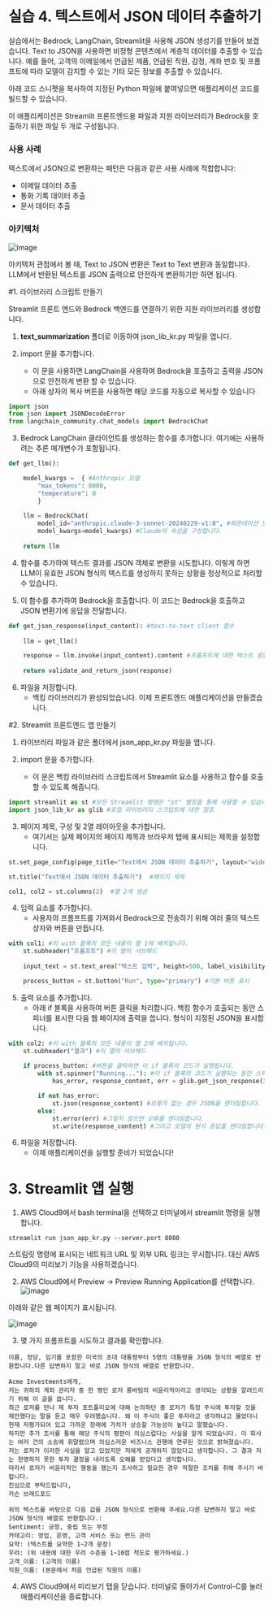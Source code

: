 # 실습 4. 텍스트에서 JSON 데이터 추출하기
실습에서는 Bedrock, LangChain, Streamlit을 사용해 JSON 생성기를 만들어 보겠습니다.
Text to JSON을 사용하면 비정형 콘텐츠에서 계층적 데이터를 추출할 수 있습니다. 예를 들어, 고객의 이메일에서 언급된 제품, 언급된 직원, 감정, 계좌 번호 및 프롬프트에 따라 모델이 감지할 수 있는 기타 모든 정보를 추출할 수 있습니다.

아래 코드 스니펫을 복사하여 지정된 Python 파일에 붙여넣으면 애플리케이션 코드를 빌드할 수 있습니다.

이 애플리케이션은 Streamlit 프론트엔드용 파일과 지원 라이브러리가 Bedrock을 호출하기 위한 파일 두 개로 구성됩니다.

### 사용 사례
텍스트에서 JSON으로 변환하는 패턴은 다음과 같은 사용 사례에 적합합니다:

* 이메일 데이터 추출
* 통화 기록 데이터 추출
* 문서 데이터 추출

### 아키텍처
![image](https://github.com/user-attachments/assets/b1f62def-1545-4ea5-a7ed-3e11a8a8826a)

아키텍처 관점에서 볼 때, Text to JSON 변환은 Text to Text 변환과 동일합니다. LLM에서 반환된 텍스트를 JSON 출력으로 안전하게 변환하기만 하면 됩니다.

#1. 라이브러리 스크립트 만들기

Streamlit 프론트 엔드와 Bedrock 백엔드를 연결하기 위한 지원 라이브러리를 생성합니다.

1. **text_summarization** 폴더로 이동하여 json_lib_kr.py 파일을 엽니다.

2. import 문을 추가합니다.
   * 이 문을 사용하면 LangChain을 사용하여 Bedrock을 호출하고 출력을 JSON으로 안전하게 변환 할 수 있습니다.
   * 아래 상자의 복사 버튼을 사용하면 해당 코드를 자동으로 복사할 수 있습니다
  
~~~python
import json
from json import JSONDecodeError
from langchain_community.chat_models import BedrockChat
~~~

3. Bedrock LangChain 클라이언트를 생성하는 함수를 추가합니다.
   여기에는 사용하려는 추론 매개변수가 포함됩니다.

~~~python
def get_llm():

    model_kwargs =  { #Anthropic 모델
        "max_tokens": 8000, 
        "temperature": 0
        }
    
    llm = BedrockChat(
        model_id="anthropic.claude-3-sonnet-20240229-v1:0", #파운데이션 모델 설정하기
        model_kwargs=model_kwargs) #Claude의 속성을 구성합니다.
    
    return llm  
~~~

4. 함수를 추가하여 텍스트 결과를 JSON 객체로 변환을 시도합니다.
   이렇게 하면 LLM이 유효한 JSON 형식의 텍스트를 생성하지 못하는 상황을 정상적으로 처리할 수 있습니다.


5. 이 함수를 추가하여 Bedrock을 호출합니다.
   이 코드는 Bedrock을 호출하고 JSON 변환기에 응답을 전달합니다.

~~~python
def get_json_response(input_content): #text-to-text client 함수
    
    llm = get_llm()

    response = llm.invoke(input_content).content #프롬프트에 대한 텍스트 응답
    
    return validate_and_return_json(response)
~~~

6. 파일을 저장합니다.
   * 백킹 라이브러리가 완성되었습니다. 이제 프론트엔드 애플리케이션을 만들겠습니다.

#2. Streamlit 프론트엔드 앱 만들기

1. 라이브러리 파일과 같은 폴더에서 json_app_kr.py 파일을 엽니다.
 
2. import 문을 추가합니다.
   * 이 문은 백킹 라이브러리 스크립트에서 Streamlit 요소를 사용하고 함수를 호출할 수 있도록 해줍니다.

~~~python
import streamlit as st #모든 Streamlit 명령은 "st" 별칭을 통해 사용할 수 있습니다.
import json_lib_kr as glib #로컬 라이브러리 스크립트에 대한 참조
~~~

3. 페이지 제목, 구성 및 2열 레이아웃을 추가합니다.
   * 여기서는 실제 페이지의 페이지 제목과 브라우저 탭에 표시되는 제목을 설정합니다.
  
~~~python
st.set_page_config(page_title="Text에서 JSON 데이터 추출하기", layout="wide")  #열을 수용하기 위해 페이지 너비를 더 넓게 설정합니다.

st.title("Text에서 JSON 데이터 추출하기")  #페이지 제목

col1, col2 = st.columns(2)  #열 2개 생성
~~~

4. 입력 요소를 추가합니다.
   * 사용자의 프롬프트를 가져와서 Bedrock으로 전송하기 위해 여러 줄의 텍스트 상자와 버튼을 만듭니다.

~~~python
with col1: #이 with 블록의 모든 내용이 열 1에 배치됩니다.
    st.subheader("프롬프트") #이 열의 서브헤드
    
    input_text = st.text_area("텍스트 입력", height=500, label_visibility="collapsed")

    process_button = st.button("Run", type="primary") #기본 버튼 표시
~~~

5. 출력 요소를 추가합니다.
   * 아래 if 블록을 사용하여 버튼 클릭을 처리합니다. 백킹 함수가 호출되는 동안 스피너를 표시한 다음 웹 페이지에 출력을 씁니다. 형식이 지정된 JSON을 표시합니다.

~~~python
with col2: #이 with 블록의 모든 내용이 열 2에 배치됩니다.
    st.subheader("결과") #이 열의 서브헤드
    
    if process_button: #버튼을 클릭하면 이 if 블록의 코드가 실행됩니다.
        with st.spinner("Running..."): #이 if 블록의 코드가 실행되는 동안 스피너를 표시합니다.
            has_error, response_content, err = glib.get_json_response(input_content=input_text) #지원 라이브러리를 통해 모델을 호출합니다.

        if not has_error:
            st.json(response_content) #오류가 없는 경우 JSON을 렌더링합니다.
        else:
            st.error(err) #그렇지 않으면 오류를 렌더링합니다.
            st.write(response_content) #그리고 모델의 원시 응답을 렌더링합니다.
~~~

6. 파일을 저장합니다.
   * 이제 애플리케이션을 실행할 준비가 되었습니다!

# 3. Streamlit 앱 실행

1. AWS Cloud9에서 bash terminal을 선택하고 터미널에서 streamlit 명령을 실행합니다.

```
streamlit run json_app_kr.py --server.port 8080
```
스트림릿 명령에 표시되는 네트워크 URL 및 외부 URL 링크는 무시합니다. 대신 AWS Cloud9의 미리보기 기능을 사용하겠습니다.

2. AWS Cloud9에서 Preview -> Preview Running Application를 선택합니다.
![image](https://github.com/user-attachments/assets/c9852793-1b62-4665-8545-9bc7946c3a91)

아래와 같은 웹 페이지가 표시됩니다.

![image](https://github.com/user-attachments/assets/a857129e-d832-4d06-b701-90849815c552)

3. 몇 가지 프롬프트를 시도하고 결과를 확인합니다.

```
이름, 정당, 임기를 포함한 미국의 초대 대통령부터 5명의 대통령을 JSON 형식의 배열로 반환합니다.다른 답변하지 말고 바로 JSON 형식의 배열로 반환합니다.
```

```
Acme Investments에게,
저는 귀하의 계좌 관리자 중 한 명인 로저 롱바텀의 비윤리적이라고 생각되는 상황을 알려드리기 위해 이 글을 씁니다.
최근 로저를 만나 제 투자 포트폴리오에 대해 논의하던 중 로저가 특정 주식에 투자할 것을 제안했다는 말을 듣고 매우 우려했습니다. 왜 이 주식이 좋은 투자라고 생각하냐고 물었더니 현재 저평가되어 있고 가까운 장래에 가치가 상승할 가능성이 높다고 말했습니다.
하지만 추가 조사를 통해 해당 주식의 평판이 의심스럽다는 사실을 알게 되었습니다. 이 회사는 여러 건의 소송에 휘말렸으며 의심스러운 비즈니스 관행에 연루된 것으로 밝혀졌습니다.
저는 로저가 이러한 사실을 알고 있었지만 저에게 공개하지 않았다고 생각합니다. 그 결과 저는 현명하지 못한 투자 결정을 내리도록 오해를 받았다고 생각합니다.
따라서 로저가 비윤리적인 행동을 했는지 조사하고 필요한 경우 적절한 조치를 취해 주시기 바랍니다.
진심으로 부탁드립니다,
카슨 브래드포드

위의 텍스트를 바탕으로 다음 값을 JSON 형식으로 반환해 주세요.다른 답변하지 말고 바로 JSON 형식의 배열로 반환합니다.:
Sentiment: 긍정, 중립 또는 부정
카테고리: 영업, 운영, 고객 서비스 또는 펀드 관리
요약: (텍스트를 요약한 1~2개 문장)
우려: (위 내용에 대한 우려 수준을 1~10점 척도로 평가하세요.)
고객_이름: (고객의 이름)
직원_이름: (본문에서 처음 언급된 직원의 이름)
```

4. AWS Cloud9에서 미리보기 탭을 닫습니다. 터미널로 돌아가서 Control-C를 눌러 애플리케이션을 종료합니다.
